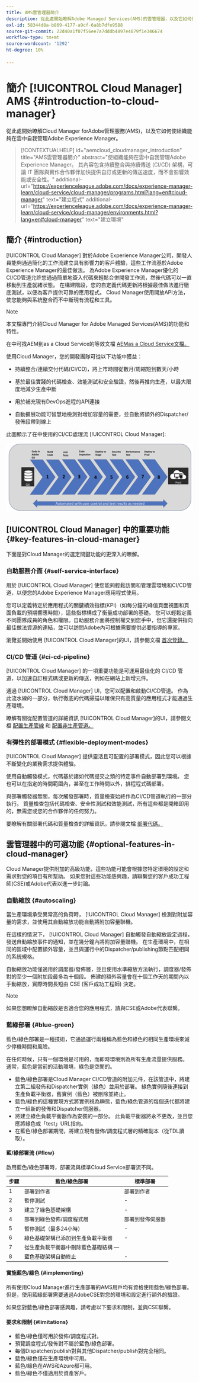 ```yaml
---
title: AMS雲管理器簡介
description: 從此處開始瞭解Adobe Managed Services(AMS)的雲管理器，以及它如何使組織能夠在雲中自我管理Adobe Experience Manager。
exl-id: 58344d8a-b869-4177-a9cf-6a8b7dfe9588
source-git-commit: 22d40a1f07f56ee7a7dddb4897e4079f1e346674
workflow-type: tm+mt
source-wordcount: '1292'
ht-degree: 10%

---
```



# 簡介 [!UICONTROL Cloud Manager] AMS {#introduction-to-cloud-manager}

從此處開始瞭解Cloud Manager forAdobe管理服務(AMS)，以及它如何使組織能夠在雲中自我管理Adobe Experience Manager。

>[!CONTEXTUALHELP]
>id="aemcloud_cloudmanager_introduction"
>title="AMS雲管理器簡介"
>abstract="使組織能夠在雲中自我管理Adobe Experience Manager。 其內容包含持續整合與持續傳送 (CI/CD) 架構，可讓 IT 團隊與實作合作夥伴加快提供自訂或更新的傳送速度，而不會影響效能或安全性。"
>additional-url="https://experienceleague.adobe.com/docs/experience-manager-learn/cloud-service/cloud-manager/programs.html?lang=en#cloud-manager" text="建立程式"
>additional-url="https://experienceleague.adobe.com/docs/experience-manager-learn/cloud-service/cloud-manager/environments.html?lang=en#cloud-manager" text="建立環境"

## 簡介 {#introduction}

[!UICONTROL Cloud Manager] 對於Adobe Experience Manager公司，開發人員能夠通過簡化的工作流建立具有影響力的客戶體驗，這些工作流基於Adobe Experience Manager的最佳做法。 為Adobe Experience Manager優化的CI/CD管道允許您通過簡單地簽入代碼來輕鬆合併開發工作流，然後代碼可以一直移動到生產就緒狀態。 在構建階段，您的自定義代碼更新將根據最佳做法進行徹底測試，以便為客戶提供可靠的應用程式。 Cloud Manager使用開放API方法，使您能夠與系統整合而不中斷現有流程和工具。

>[!NOTE]
>
>本文檔專門介紹Cloud Manager for Adobe Managed Services(AMS)的功能和特性。
>
>在中可找AEM到as a Cloud Service的等效文檔 [AEMas a Cloud Service文檔。](https://experienceleague.adobe.com/docs/experience-manager-cloud-service/content/implementing/home.html)

使用Cloud Manager，您的開發團隊可從以下功能中獲益：

* 持續整合/連續交付代碼(CI/CD)，將上市時間從數月/周縮短到數天/小時

* 基於最佳實踐的代碼檢查、效能測試和安全驗證，然後再推向生產，以最大限度地減少生產中斷

* 用於補充現有DevOps進程的API連接

* 自動擴展功能可智慧地檢測對增加容量的需要，並自動將額外的Dispatcher/發佈段帶到線上

此圖顯示了在中使用的CI/CD處理流 [!UICONTROL Cloud Manager]:

![CI/CD流](/help/assets/screen_shot_2018-05-12at73843pm.png)

## [!UICONTROL Cloud Manager] 中的重要功能  {#key-features-in-cloud-manager}

下面是對Cloud Manager的選定關鍵功能的更深入的瞭解。

### 自助服務介面 {#self-service-interface}

用於 [!UICONTROL Cloud Manager] 使您能夠輕鬆訪問和管理雲環境和CI/CD管道，以便您的Adobe Experience Manager應用程式使用。

您可以定義特定於應用程式的關鍵績效指標(KPI)（如每分鐘的峰值頁面視圖和頁面負載的預期響應時間），這些指標構成了衡量成功部署的基礎。 您可以輕鬆定義不同團隊成員的角色和權限。自助服務介面將控制權交到您手中，但它還提供指向最佳做法資源的連結，並可以訪問Adobe內可根據需要提供必要指導的專家。

瀏覽並開始使用 [!UICONTROL Cloud Manager]的UI，請參閱文檔 [首次登錄。](/help/getting-started/first-time-login.md)

### CI/CD 管道 {#ci-cd-pipeline}

[!UICONTROL Cloud Manager] 的一項重要功能是可運用最佳化的 CI/CD 管道，以加速自訂程式碼或更新的傳送，例如在網站上新增元件。

通過 [!UICONTROL Cloud Manager] UI，您可以配置和啟動CI/CD管道。 作為此流水線的一部分，執行徹底的代碼掃描以確保只有高質量的應用程式才能通過生產環境。

瞭解有關從配置管道的詳細資訊 [!UICONTROL Cloud Manager]的UI，請參閱文檔 [配置生產管線](/help/using/production-pipelines.md) 和 [配置非生產管道。](/help/using/non-production-pipelines.md)

### 有彈性的部署模式 {#flexible-deployment-modes}

[!UICONTROL Cloud Manager] 提供靈活且可配置的部署模式，因此您可以根據不斷變化的業務需求提供體驗。

使用自動觸發模式，代碼基於諸如代碼提交之類的特定事件自動部署到環境。 您也可以在指定的時間範圍內，甚至在工作時間以外，排程程式碼部署。

與部署觸發器無關，每次觸發部署時，質量檢查始終作為CI/CD管道執行的一部分執行。 質量檢查包括代碼檢查、安全性測試和效能測試，所有這些都是開箱即用的，無需您或您的合作夥伴的任何努力。

要瞭解有關部署代碼和質量檢查的詳細資訊，請參閱文檔 [部署代碼。](/help/using/code-deployment.md)

## 雲管理器中的可選功能 {#optional-features-in-cloud-manager}

Cloud Manager提供附加的高級功能，這些功能可能會根據您特定環境的設定和需求對您的項目有所幫助。 如果您對這些功能感興趣，請聯繫您的客戶成功工程師(CSE)或Adobe代表以進一步討論。

### 自動縮放 {#autoscaling}

當生產環境承受異常高的負荷時， [!UICONTROL Cloud Manager] 檢測對附加容量的需求，並使用其自動縮放功能自動將附加容量聯機。

在這樣的情況下， [!UICONTROL Cloud Manager] 自動觸發自動縮放設定過程，發送自動縮放事件的通知，並在幾分鐘內將附加容量聯機。 在生產環境中，在相同的區域中配置額外容量，並且與運行中的Dispatcher/publishing節點匹配相同的系統規格。

自動縮放功能僅適用於調度器/發佈層，並且使用水準縮放方法執行，調度器/發佈對的至少一個附加段最多為十個段。 佈建的額外容量會在十個工作天的期間內以手動縮放，實際時間長短由 CSE (客戶成功工程師) 決定。

>[!NOTE]
>
>如果您想瞭解自動縮放是否適合您的應用程式，請與CSE或Adobe代表聯繫。

### 藍綠部署 {#blue-green}

藍色/綠色部署是一種技術，它通過運行兩種稱為藍色和綠色的相同生產環境來減少停機時間和風險。

在任何時候，只有一個環境是可用的，而即時環境則為所有生產流量提供服務。 通常，藍色是當前的活動環境，綠色是空閒的。

* 藍色/綠色部署是Cloud Manager CI/CD管道的附加元件，在該管道中，將建立第二組發佈和Dispatcher實例（綠色）並用於部署。 綠色實例隨後連接到生產負載平衡器，舊實例（藍色）被刪除並終止。
* 藍色/綠色的這種實現方式將實例視為瞬態，藍色/綠色管道的每個迭代都將建立一組新的發佈和Dispatcher伺服器。
* 將建立綠色負載平衡器作為安裝的一部分。 此負載平衡器將永不更改，並且您應將綠色或「test」URL指向。
* 在藍色/綠色部署期間，將建立現有發佈/調度程式層的精確副本（從TDL讀取）。

#### 藍/綠部署流 {#flow}

啟用藍色/綠色部署時，部署流與標準Cloud Service部署流不同。

| 步驟 | 藍色/綠色部署 | 標準部署 |
|---|---|---|
| 1 | 部署到作者 | 部署到作者 |
| 2 | 暫停測試 | - |
| 3 | 建立了綠色基礎架構 | - |
| 4 | 部署到綠色發佈/調度程式層 | 部署到發佈伺服器 |
| 5 | 暫停測試（最多24小時） | - |
| 6 | 綠色基礎架構已添加到生產負載平衡器 | - |
| 7 | 從生產負載平衡器中刪除藍色基礎結構 —  |
| 8 | 藍色基礎架構自動終止 | - |

#### 實施藍色/綠色 {#implementing}

所有使用Cloud Manager進行生產部署的AMS用戶均有資格使用藍色/綠色部署。 但是，使用藍綠部署需要通過AdobeCSE對您的環境和設定進行額外的驗證。

如果您對藍色/綠色部署感興趣，請考慮以下要求和限制，並與CSE聯繫。

#### 要求和限制 {#limitations}

* 藍色/綠色僅可用於發佈/調度程式對。
* 預覽調度程式/發佈對不屬於藍色/綠色部署。
* 每個Dispatcher/publish對與其他Dispatcher/publish對完全相同。
* 藍色/綠色僅在生產環境中可用。
* 藍色/綠色在AWS和Azure都可用。
* 藍色/綠色不僅適用於資產客戶。
